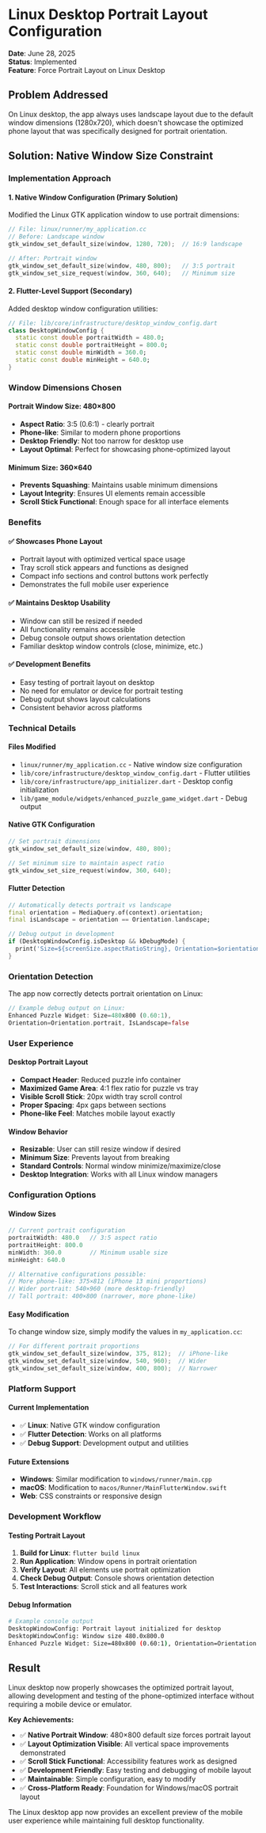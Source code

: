 # Linux Desktop Portrait Layout Configuration

**Date**: June 28, 2025  
**Status**: Implemented  
**Feature**: Force Portrait Layout on Linux Desktop

## Problem Addressed

On Linux desktop, the app always uses landscape layout due to the default window dimensions (1280x720), which doesn't showcase the optimized phone layout that was specifically designed for portrait orientation.

## Solution: Native Window Size Constraint

### Implementation Approach

#### 1. **Native Window Configuration (Primary Solution)**
Modified the Linux GTK application window to use portrait dimensions:

```cpp
// File: linux/runner/my_application.cc
// Before: Landscape window
gtk_window_set_default_size(window, 1280, 720);  // 16:9 landscape

// After: Portrait window  
gtk_window_set_default_size(window, 480, 800);   // 3:5 portrait
gtk_window_set_size_request(window, 360, 640);   // Minimum size
```

#### 2. **Flutter-Level Support (Secondary)**
Added desktop window configuration utilities:

```dart
// File: lib/core/infrastructure/desktop_window_config.dart
class DesktopWindowConfig {
  static const double portraitWidth = 480.0;
  static const double portraitHeight = 800.0;
  static const double minWidth = 360.0;
  static const double minHeight = 640.0;
}
```

### Window Dimensions Chosen

#### Portrait Window Size: 480×800
- **Aspect Ratio**: 3:5 (0.6:1) - clearly portrait
- **Phone-like**: Similar to modern phone proportions
- **Desktop Friendly**: Not too narrow for desktop use
- **Layout Optimal**: Perfect for showcasing phone-optimized layout

#### Minimum Size: 360×640
- **Prevents Squashing**: Maintains usable minimum dimensions
- **Layout Integrity**: Ensures UI elements remain accessible
- **Scroll Stick Functional**: Enough space for all interface elements

### Benefits

#### ✅ **Showcases Phone Layout**
- Portrait layout with optimized vertical space usage
- Tray scroll stick appears and functions as designed
- Compact info sections and control buttons work perfectly
- Demonstrates the full mobile user experience

#### ✅ **Maintains Desktop Usability**
- Window can still be resized if needed
- All functionality remains accessible
- Debug console output shows orientation detection
- Familiar desktop window controls (close, minimize, etc.)

#### ✅ **Development Benefits**
- Easy testing of portrait layout on desktop
- No need for emulator or device for portrait testing
- Debug output shows layout calculations
- Consistent behavior across platforms

### Technical Details

#### Files Modified
- `linux/runner/my_application.cc` - Native window size configuration
- `lib/core/infrastructure/desktop_window_config.dart` - Flutter utilities
- `lib/core/infrastructure/app_initializer.dart` - Desktop config initialization
- `lib/game_module/widgets/enhanced_puzzle_game_widget.dart` - Debug output

#### Native GTK Configuration
```cpp
// Set portrait dimensions
gtk_window_set_default_size(window, 480, 800);

// Set minimum size to maintain aspect ratio
gtk_window_set_size_request(window, 360, 640);
```

#### Flutter Detection
```dart
// Automatically detects portrait vs landscape
final orientation = MediaQuery.of(context).orientation;
final isLandscape = orientation == Orientation.landscape;

// Debug output in development
if (DesktopWindowConfig.isDesktop && kDebugMode) {
  print('Size=${screenSize.aspectRatioString}, Orientation=$orientation');
}
```

### Orientation Detection

The app now correctly detects portrait orientation on Linux:

```dart
// Example debug output on Linux:
Enhanced Puzzle Widget: Size=480x800 (0.60:1), 
Orientation=Orientation.portrait, IsLandscape=false
```

### User Experience

#### Desktop Portrait Layout
- **Compact Header**: Reduced puzzle info container
- **Maximized Game Area**: 4:1 flex ratio for puzzle vs tray
- **Visible Scroll Stick**: 20px width tray scroll control
- **Proper Spacing**: 4px gaps between sections
- **Phone-like Feel**: Matches mobile layout exactly

#### Window Behavior
- **Resizable**: User can still resize window if desired
- **Minimum Size**: Prevents layout from breaking
- **Standard Controls**: Normal window minimize/maximize/close
- **Desktop Integration**: Works with all Linux window managers

### Configuration Options

#### Window Sizes
```dart
// Current portrait configuration
portraitWidth: 480.0   // 3:5 aspect ratio
portraitHeight: 800.0
minWidth: 360.0        // Minimum usable size
minHeight: 640.0

// Alternative configurations possible:
// More phone-like: 375×812 (iPhone 13 mini proportions)
// Wider portrait: 540×960 (more desktop-friendly)
// Tall portrait: 400×800 (narrower, more phone-like)
```

#### Easy Modification
To change window size, simply modify the values in `my_application.cc`:

```cpp
// For different portrait proportions
gtk_window_set_default_size(window, 375, 812);  // iPhone-like
gtk_window_set_default_size(window, 540, 960);  // Wider
gtk_window_set_default_size(window, 400, 800);  // Narrower
```

### Platform Support

#### Current Implementation
- ✅ **Linux**: Native GTK window configuration
- ✅ **Flutter Detection**: Works on all platforms
- ✅ **Debug Support**: Development output and utilities

#### Future Extensions
- **Windows**: Similar modification to `windows/runner/main.cpp`
- **macOS**: Modification to `macos/Runner/MainFlutterWindow.swift`
- **Web**: CSS constraints or responsive design

### Development Workflow

#### Testing Portrait Layout
1. **Build for Linux**: `flutter build linux`
2. **Run Application**: Window opens in portrait orientation
3. **Verify Layout**: All elements use portrait optimization
4. **Check Debug Output**: Console shows orientation detection
5. **Test Interactions**: Scroll stick and all features work

#### Debug Information
```bash
# Example console output
DesktopWindowConfig: Portrait layout initialized for desktop
DesktopWindowConfig: Window size 480.0x800.0
Enhanced Puzzle Widget: Size=480x800 (0.60:1), Orientation=Orientation.portrait, IsLandscape=false
```

## Result

Linux desktop now properly showcases the optimized portrait layout, allowing development and testing of the phone-optimized interface without requiring a mobile device or emulator.

**Key Achievements:**
- ✅ **Native Portrait Window**: 480×800 default size forces portrait layout
- ✅ **Layout Optimization Visible**: All vertical space improvements demonstrated
- ✅ **Scroll Stick Functional**: Accessibility features work as designed
- ✅ **Development Friendly**: Easy testing and debugging of mobile layout
- ✅ **Maintainable**: Simple configuration, easy to modify
- ✅ **Cross-Platform Ready**: Foundation for Windows/macOS portrait layout

The Linux desktop app now provides an excellent preview of the mobile user experience while maintaining full desktop functionality.
